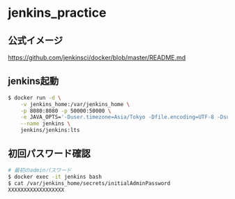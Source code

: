 # jenkins_practice

## 公式イメージ

https://github.com/jenkinsci/docker/blob/master/README.md


## jenkins起動

```bash
$ docker run -d \
    -v jenkins_home:/var/jenkins_home \
    -p 8080:8080 -p 50000:50000 \
    -e JAVA_OPTS='-Duser.timezone=Asia/Tokyo -Dfile.encoding=UTF-8 -Dsun.jnu.encoding=UTF-8' \
    --name jenkins \
    jenkins/jenkins:lts
```

## 初回パスワード確認

```bash
# 最初のadminパスワード
$ docker exec -it jenkins bash
$ cat /var/jenkins_home/secrets/initialAdminPassword
XXXXXXXXXXXXXXXXXX
```
